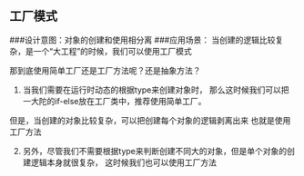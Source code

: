 ## 工厂模式
###设计意图：对象的创建和使用相分离
###应用场景：
当创建的逻辑比较复杂，是一个“大工程”的时候，我们可以使用工厂模式

那到底使用简单工厂还是工厂方法呢？还是抽象方法？

1. 当我们需要在运行时动态的根据type来创建对象时，
那么这时候我们可以把一大陀的if-else放在工厂类中，推荐使用简单工厂。

但是，当创建的对象比较复杂，可以把创建每个对象的逻辑剥离出来
也就是使用工厂方法

2. 另外，尽管我们不需要根据type来判断创建不同大的对象，但是单个对象的创建逻辑本身就很复杂，
这时候我们也可以使用工厂方法
